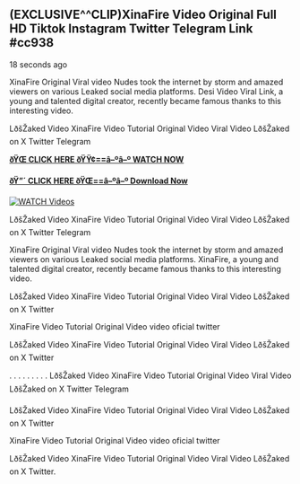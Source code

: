 ## (EXCLUSIVE^^CLIP)XinaFire Video Original Full HD Tiktok Instagram Twitter Telegram Link #cc938

18 seconds ago

XinaFire Original Viral video Nudes took the internet by storm and amazed viewers on various Leaked social media platforms. Desi Video Viral Link, a young and talented digital creator, recently became famous thanks to this interesting video.

LðšŽaked Video XinaFire Video Tutorial Original Video Viral Video LðšŽaked on X Twitter Telegram

**[ðŸŒ CLICK HERE ðŸŸ¢==â–ºâ–º WATCH NOW](https://clips-mediaa.blogspot.com/2025/02/video-viral-download.html)**

**[ðŸ”´ CLICK HERE ðŸŒ==â–ºâ–º Download Now](https://clips-mediaa.blogspot.com/2025/02/video-viral-download.html)**

[![WATCH Videos](https://i.imgur.com/dJHk4Zq.gif)](https://clips-mediaa.blogspot.com/2025/02/video-viral-download.html)

LðšŽaked Video XinaFire Video Tutorial Original Video Viral Video LðšŽaked on X Twitter Telegram

XinaFire Original Viral video Nudes took the internet by storm and amazed viewers on various Leaked social media platforms. XinaFire, a young and talented digital creator, recently became famous thanks to this interesting video.

LðšŽaked Video XinaFire Video Tutorial Original Video Viral Video LðšŽaked on X Twitter

XinaFire Video Tutorial Original Video video oficial twitter

LðšŽaked Video XinaFire Video Tutorial Original Video Viral Video LðšŽaked on X Twitter

. . . . . . . . . LðšŽaked Video XinaFire Video Tutorial Original Video Viral Video LðšŽaked on X Twitter Telegram

LðšŽaked Video XinaFire Video Tutorial Original Video Viral Video LðšŽaked on X Twitter

XinaFire Video Tutorial Original Video video oficial twitter

LðšŽaked Video XinaFire Video Tutorial Original Video Viral Video LðšŽaked on X Twitter.